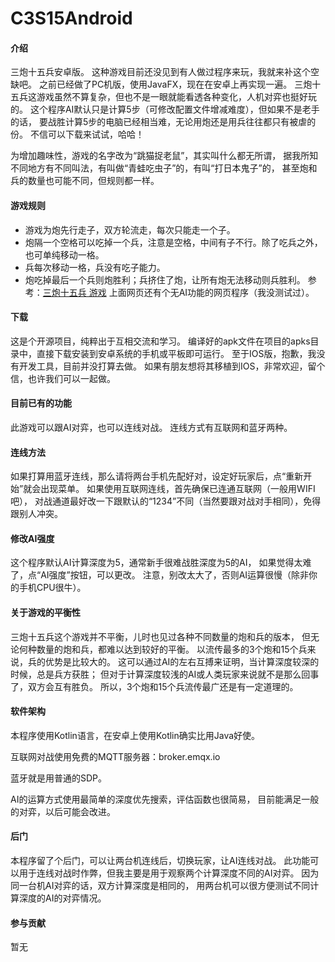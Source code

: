 # C3S15Android

#### 介绍
三炮十五兵安卓版。
这种游戏目前还没见到有人做过程序来玩，我就来补这个空缺吧。
之前已经做了PC机版，使用JavaFX，现在在安卓上再实现一遍。
三炮十五兵这游戏虽然不算复杂，但也不是一眼就能看透各种变化，人机对弈也挺好玩的。
这个程序AI默认只是计算5步（可修改配置文件增减难度），但如果不是老手的话，
要战胜计算5步的电脑已经相当难，无论用炮还是用兵往往都只有被虐的份。
不信可以下载来试试，哈哈！

为增加趣味性，游戏的名字改为“跳猫捉老鼠”，其实叫什么都无所谓，
据我所知不同地方有不同叫法，有叫做“青蛙吃虫子”的，有叫“打日本鬼子”的，
甚至炮和兵的数量也可能不同，但规则都一样。


#### 游戏规则
* 游戏为炮先行走子，双方轮流走，每次只能走一个子。
* 炮隔一个空格可以吃掉一个兵，注意是空格，中间有子不行。除了吃兵之外，也可单纯移动一格。
* 兵每次移动一格，兵没有吃子能力。
* 炮吃掉最后一个兵则炮胜利；兵挤住了炮，让所有炮无法移动则兵胜利。
参考：[三炮十五兵 游戏](https://blog.csdn.net/JAVA_YU_XIN/article/details/108754235)
上面网页还有个无AI功能的网页程序（我没测试过）。


#### 下载
这是个开源项目，纯粹出于互相交流和学习。
编译好的apk文件在项目的apks目录中，直接下载安装到安卓系统的手机或平板即可运行。
至于IOS版，抱歉，我没有开发工具，目前并没打算去做。
如果有朋友想将其移植到IOS，非常欢迎，留个信，也许我们可以一起做。


#### 目前已有的功能
此游戏可以跟AI对弈，也可以连线对战。
连线方式有互联网和蓝牙两种。


#### 连线方法
如果打算用蓝牙连线，那么请将两台手机先配好对，设定好玩家后，点“重新开始”就会出现菜单。
如果使用互联网连线，首先确保已连通互联网（一般用WIFI吧），
对战通道最好改一下跟默认的“1234”不同（当然要跟对战对手相同），免得跟别人冲突。


#### 修改AI强度
这个程序默认AI计算深度为5，通常新手很难战胜深度为5的AI，
如果觉得太难了，点“AI强度”按钮，可以更改。
注意，别改太大了，否则AI运算很慢（除非你的手机CPU很牛）。


#### 关于游戏的平衡性
三炮十五兵这个游戏并不平衡，儿时也见过各种不同数量的炮和兵的版本，
但无论何种数量的炮和兵，都难以达到较好的平衡。
以流传最多的3个炮和15个兵来说，兵的优势是比较大的。
这可以通过AI的左右互搏来证明，当计算深度较深的时候，总是兵方获胜；
但对于计算深度较浅的AI或人类玩家来说就不是那么回事了，双方会互有胜负。
所以，3个炮和15个兵流传最广还是有一定道理的。


#### 软件架构
本程序使用Kotlin语言，在安卓上使用Kotlin确实比用Java好使。

互联网对战使用免费的MQTT服务器：broker.emqx.io

蓝牙就是用普通的SDP。

AI的运算方式使用最简单的深度优先搜索，评估函数也很简易，
目前能满足一般的对弈，以后可能会改进。


#### 后门
本程序留了个后门，可以让两台机连线后，切换玩家，让AI连线对战。
此功能可以用于连线对战时作弊，但我主要是用于观察两个计算深度不同的AI对弈。
因为同一台机AI对弈的话，双方计算深度是相同的，
用两台机可以很方便测试不同计算深度的AI的对弈情况。


#### 参与贡献
暂无


